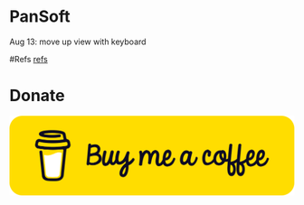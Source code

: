 # PanSoft
Aug 13: move up view with keyboard

#Refs
[refs](https://johncodeos.com/move-view-with-keyboard-in-android-using-kotlin/)

# Donate
[![N|Solid](https://raw.githubusercontent.com/hvngoc/soulan/master/buymeacoffee.png)](https://www.buymeacoffee.com/ngocjaus)
